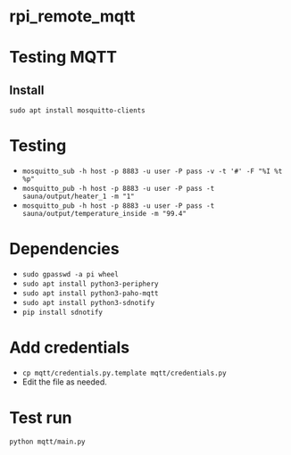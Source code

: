 # rpi_remote_mqtt

# Testing MQTT
## Install
`sudo apt install mosquitto-clients`

# Testing
- `mosquitto_sub -h host -p 8883 -u user -P pass -v -t '#' -F "%I %t %p"`
- `mosquitto_pub -h host -p 8883 -u user -P pass -t sauna/output/heater_1 -m "1"`
- `mosquitto_pub -h host -p 8883 -u user -P pass -t sauna/output/temperature_inside -m "99.4"`

# Dependencies
- `sudo gpasswd -a pi wheel`
- `sudo apt install python3-periphery`
- `sudo apt install python3-paho-mqtt`
- `sudo apt install python3-sdnotify`
- `pip install sdnotify`

# Add credentials
- `cp mqtt/credentials.py.template mqtt/credentials.py`
- Edit the file as needed.

# Test run

`python mqtt/main.py`
